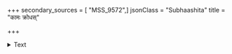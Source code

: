 +++
secondary_sources = [ "MSS_9572",]
jsonClass = "Subhaashita"
title = "कामः क्रोधस्"

+++

<details><summary>Text</summary>

कामः क्रोधस् तथा लोभो देहे तिष्ठन्ति तस्कराः।  
ते मुष्णन्ति जगत् सर्वं तस्माज्जाग्रत जाग्रत॥
</details>
